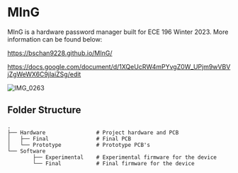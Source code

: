 # MInG
MInG is a hardware password manager built for ECE 196 Winter 2023. More information can be found below: 

https://bschan9228.github.io/MInG/

https://docs.google.com/document/d/1XQeUcRW4mPYvgZ0W_UPjm9wVBVjZgWeWX6C9jlaiZSg/edit


![IMG_0263](https://user-images.githubusercontent.com/72418944/224595578-f3e10ea8-f130-46e8-badf-b06925e4d3ab.jpg)

## Folder Structure
    .
    ├── Hardware                # Project hardware and PCB
    │   ├── Final               # Final PCB 
    │   └── Prototype           # Prototype PCB's
    └── Software
            ├── Experimental    # Experimental firmware for the device
            └── Final           # Final firmware for the device

